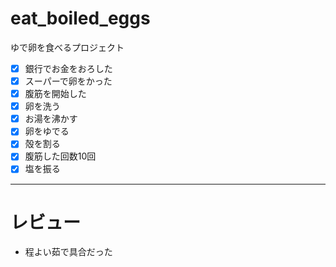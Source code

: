 # eat_boiled_eggs
ゆで卵を食べるプロジェクト  
- [x] 銀行でお金をおろした  
- [x] スーパーで卵をかった  
- [x] 腹筋を開始した  
- [x] 卵を洗う  
- [x] お湯を沸かす  
- [x] 卵をゆでる  
- [x] 殻を割る  
- [x] 腹筋した回数10回  
- [x] 塩を振る  
---
# レビュー  
- 程よい茹で具合だった
